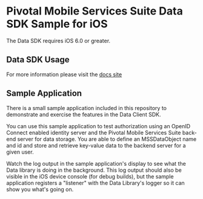 Pivotal Mobile Services Suite Data SDK Sample for iOS
=====================================================

The Data SDK requires iOS 6.0 or greater.

Data SDK Usage
--------------

For more information please visit the [docs site](https://github.com/cfmobile/docs-datasync-ios)


Sample Application
------------------

There is a small sample application included in this repository to demonstrate and exercise the features in the Data Client SDK.

You can use this sample application to test authorization using an OpenID Connect enabled identity server and the Pivotal Mobile Services Suite back-end server for data storage. You are able to define an MSSDataObject name and id and store and retrieve key-value data to the backend server for a given user.

Watch the log output in the sample application's display to see what the Data library is doing in the background. This log output should also be visible in the iOS device console (for debug builds), but the sample application registers a "listener" with the Data Library's logger so it can show you what's going on.